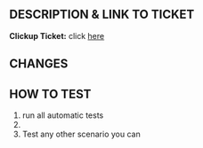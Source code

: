 ## DESCRIPTION & LINK TO TICKET
**Clickup Ticket:** click [here](https://app.clickup.com/t/)


## CHANGES


## HOW TO TEST

1. run all automatic tests
2. 
3. Test any other scenario you can
